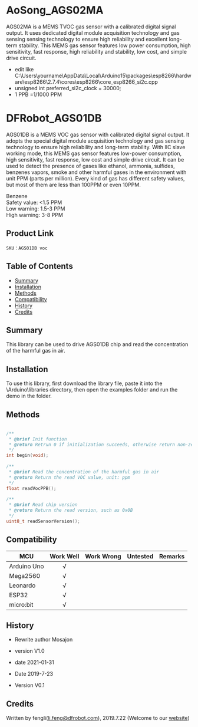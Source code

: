 # AoSong_AGS02MA
AGS02MA is a MEMS TVOC gas sensor with a calibrated digital signal output. It uses dedicated digital module acquisition technology and gas sensing sensing technology to ensure high reliability and excellent long-term stability. This MEMS gas sensor features low power consumption, high sensitivity, fast response, high reliability and stability, low cost, and simple drive circuit.

 * edit like C:\Users\yourname\AppData\Local\Arduino15\packages\esp8266\hardware\esp8266\2.7.4\cores\esp8266\core_esp8266_si2c.cpp
 * unsigned int preferred_si2c_clock = 30000;
 * 1 PPB =1/1000 PPM

# DFRobot_AGS01DB
AGS01DB is a MEMS VOC gas sensor with calibrated digital signal output. It adopts the special digital module acquisition technology and gas sensing technology to ensure high reliability and long-term stability. With IIC slave working mode, this MEMS gas sensor features low-power consumption, high sensitivity, fast response, low cost and simple drive circuit. It can be used to detect the presence of gases like ethanol, ammonia, sulfides, benzenes vapors, smoke and other harmful gases in the environment with unit PPM (parts per million).
Every kind of gas has different safety values, but most of them are less than 100PPM or even 10PPM.<br>


Benzene <br>
Safety value: <1.5 PPM<br>
Low warning: 1.5-3 PPM<br>
High warning: 3-8 PPM<br>
 
## Product Link
    SKU：AGS01DB voc
   
## Table of Contents

* [Summary](#summary)
* [Installation](#installation)
* [Methods](#methods)
* [Compatibility](#compatibility)
* [History](#history)
* [Credits](#credits)

## Summary

This library can be used to drive AGS01DB chip and read the concentration of the harmful gas in air.

## Installation

To use this library, first download the library file, paste it into the \Arduino\libraries directory, then open the examples folder and run the demo in the folder.

## Methods

```C++
    
/**
 * @brief Init function
 * @return Retrun 0 if initialization succeeds, otherwise return non-zero and error code
 */
int begin(void);
    
/**
 * @brief Read the concentration of the harmful gas in air
 * @return Return the read VOC value, unit: ppm
 */
float readVocPPB();
    
/**
 * @brief Read chip version
 * @return Return the read version, such as 0x0B
 */
uint8_t readSensorVersion();
```

## Compatibility

MCU                | Work Well    | Work Wrong   | Untested    | Remarks
------------------ | :----------: | :----------: | :---------: | -----
Arduino Uno        |      √       |              |             | 
Mega2560        |      √       |              |             | 
Leonardo        |      √       |              |             | 
ESP32        |      √       |              |             | 
micro:bit        |      √       |              |             | 


## History

- Rewrite author Mosajon
- version  V1.0
- date  2021-01-31

- Date 2019-7-23
- Version V0.1


## Credits

Written by fengli(li.feng@dfrobot.com), 2019.7.22 (Welcome to our [website](https://www.dfrobot.com/))






